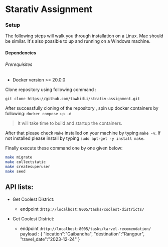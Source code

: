 # Starativ Assignment

### Setup

The following steps will walk you through installation on a Linux. Mac should be similar.
It's also possible to up and running on a Windows machine.

#### Dependencies

###### Prerequisites

- Docker version >= 20.0.0

Clone repository using following command :

`git clone https://github.com/tawhidii/strativ-assignment.git`

After successfully cloning of the repository , spin up docker containers by following:
`docker compose up -d`

> It will take time to build and startup the containers.

After that please check `Make` installed on your machine by typing `make -v`. If not installed please install by typing `sudo apt-get -y install make`.

Finally execute these command one by one given below:

```bash
make migrate
make collectstatic
make createsuperuser
make seed
```

## API lists:

- Get Coolest District:

  - endpoint :`http://localhost:8005/tasks/coolest-districts/`

- Get Coolest District:
  - endpoint :`http://localhost:8005/tasks/tarvel-recomendation/`
    payload :
    {
    "location":"Gaibandha",
    "destination":"Rangpur",
    "travel_date":"2023-12-24"
    }
